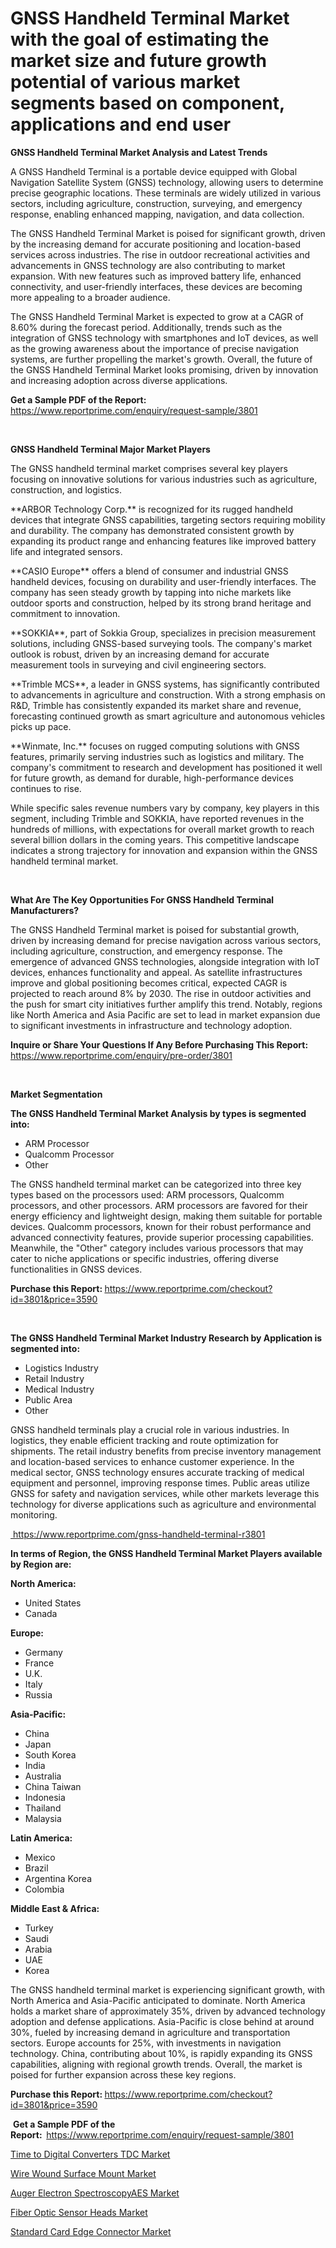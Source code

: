 <p><h1>GNSS Handheld Terminal Market with the goal of estimating the market size and future growth potential of various market segments based on component, applications and end user</h1></p><p><strong>GNSS Handheld Terminal Market Analysis and Latest Trends</strong></p>
<p><p>A GNSS Handheld Terminal is a portable device equipped with Global Navigation Satellite System (GNSS) technology, allowing users to determine precise geographic locations. These terminals are widely utilized in various sectors, including agriculture, construction, surveying, and emergency response, enabling enhanced mapping, navigation, and data collection. </p><p>The GNSS Handheld Terminal Market is poised for significant growth, driven by the increasing demand for accurate positioning and location-based services across industries. The rise in outdoor recreational activities and advancements in GNSS technology are also contributing to market expansion. With new features such as improved battery life, enhanced connectivity, and user-friendly interfaces, these devices are becoming more appealing to a broader audience.</p><p>The GNSS Handheld Terminal Market is expected to grow at a CAGR of 8.60% during the forecast period. Additionally, trends such as the integration of GNSS technology with smartphones and IoT devices, as well as the growing awareness about the importance of precise navigation systems, are further propelling the market's growth. Overall, the future of the GNSS Handheld Terminal Market looks promising, driven by innovation and increasing adoption across diverse applications.</p></p>
<p><strong>Get a Sample PDF of the Report:&nbsp;</strong> <a href="https://www.reportprime.com/enquiry/request-sample/3801?utm_campaign=2114&utm_medium=2&utm_source=Github&utm_content=ia&utm_term=18032025&utm_id=gnss-handheld-terminal">https://www.reportprime.com/enquiry/request-sample/3801</a></p>
<p>&nbsp;</p>
<p><strong>GNSS Handheld Terminal Major Market Players</strong></p>
<p><p>The GNSS handheld terminal market comprises several key players focusing on innovative solutions for various industries such as agriculture, construction, and logistics. </p><p>**ARBOR Technology Corp.** is recognized for its rugged handheld devices that integrate GNSS capabilities, targeting sectors requiring mobility and durability. The company has demonstrated consistent growth by expanding its product range and enhancing features like improved battery life and integrated sensors.</p><p>**CASIO Europe** offers a blend of consumer and industrial GNSS handheld devices, focusing on durability and user-friendly interfaces. The company has seen steady growth by tapping into niche markets like outdoor sports and construction, helped by its strong brand heritage and commitment to innovation.</p><p>**SOKKIA**, part of Sokkia Group, specializes in precision measurement solutions, including GNSS-based surveying tools. The company's market outlook is robust, driven by an increasing demand for accurate measurement tools in surveying and civil engineering sectors.</p><p>**Trimble MCS**, a leader in GNSS systems, has significantly contributed to advancements in agriculture and construction. With a strong emphasis on R&D, Trimble has consistently expanded its market share and revenue, forecasting continued growth as smart agriculture and autonomous vehicles picks up pace.</p><p>**Winmate, Inc.** focuses on rugged computing solutions with GNSS features, primarily serving industries such as logistics and military. The company's commitment to research and development has positioned it well for future growth, as demand for durable, high-performance devices continues to rise.</p><p>While specific sales revenue numbers vary by company, key players in this segment, including Trimble and SOKKIA, have reported revenues in the hundreds of millions, with expectations for overall market growth to reach several billion dollars in the coming years. This competitive landscape indicates a strong trajectory for innovation and expansion within the GNSS handheld terminal market.</p></p>
<p>&nbsp;</p>
<p><strong>What Are The Key Opportunities For GNSS Handheld Terminal Manufacturers?</strong></p>
<p><p>The GNSS Handheld Terminal market is poised for substantial growth, driven by increasing demand for precise navigation across various sectors, including agriculture, construction, and emergency response. The emergence of advanced GNSS technologies, alongside integration with IoT devices, enhances functionality and appeal. As satellite infrastructures improve and global positioning becomes critical, expected CAGR is projected to reach around 8% by 2030. The rise in outdoor activities and the push for smart city initiatives further amplify this trend. Notably, regions like North America and Asia Pacific are set to lead in market expansion due to significant investments in infrastructure and technology adoption.</p></p>
<p><strong>Inquire or Share Your Questions If Any Before Purchasing This Report:</strong> <a href="https://www.reportprime.com/enquiry/pre-order/3801?utm_campaign=2114&utm_medium=2&utm_source=Github&utm_content=ia&utm_term=18032025&utm_id=gnss-handheld-terminal">https://www.reportprime.com/enquiry/pre-order/3801</a></p>
<p>&nbsp;</p>
<p><strong>Market Segmentation</strong></p>
<p><strong>The GNSS Handheld Terminal Market Analysis by types is segmented into:</strong></p>
<p><ul><li>ARM Processor</li><li>Qualcomm Processor</li><li>Other</li></ul></p>
<p><p>The GNSS handheld terminal market can be categorized into three key types based on the processors used: ARM processors, Qualcomm processors, and other processors. ARM processors are favored for their energy efficiency and lightweight design, making them suitable for portable devices. Qualcomm processors, known for their robust performance and advanced connectivity features, provide superior processing capabilities. Meanwhile, the "Other" category includes various processors that may cater to niche applications or specific industries, offering diverse functionalities in GNSS devices.</p></p>
<p><strong>Purchase this Report:&nbsp;</strong><a href="https://www.reportprime.com/checkout?id=3801&price=3590&utm_campaign=2114&utm_medium=2&utm_source=Github&utm_content=ia&utm_term=18032025&utm_id=gnss-handheld-terminal">https://www.reportprime.com/checkout?id=3801&price=3590</a></p>
<p>&nbsp;</p>
<p><strong>The GNSS Handheld Terminal Market Industry Research by Application is segmented into:</strong></p>
<p><ul><li>Logistics Industry</li><li>Retail Industry</li><li>Medical Industry</li><li>Public Area</li><li>Other</li></ul></p>
<p><p>GNSS handheld terminals play a crucial role in various industries. In logistics, they enable efficient tracking and route optimization for shipments. The retail industry benefits from precise inventory management and location-based services to enhance customer experience. In the medical sector, GNSS technology ensures accurate tracking of medical equipment and personnel, improving response times. Public areas utilize GNSS for safety and navigation services, while other markets leverage this technology for diverse applications such as agriculture and environmental monitoring.</p></p>
<p><a href="https://www.reportprime.com/gnss-handheld-terminal-r3801?utm_campaign=2114&utm_medium=2&utm_source=Github&utm_content=ia&utm_term=18032025&utm_id=gnss-handheld-terminal">&nbsp;https://www.reportprime.com/gnss-handheld-terminal-r3801</a></p>
<p><strong>In terms of Region, the GNSS Handheld Terminal Market Players available by Region are:</strong></p>
<p>
    <p> <strong> North America: </strong>
        <ul>
            <li>United States</li>
            <li>Canada</li>
        </ul>
        </p> 
    <p> <strong> Europe: </strong>
        <ul>
            <li>Germany</li>
            <li>France</li>
            <li>U.K.</li>
            <li>Italy</li>
            <li>Russia</li>
        </ul>
        </p> 
    <p> <strong> Asia-Pacific: </strong>
        <ul>
            <li>China</li>
            <li>Japan</li>
            <li>South Korea</li>
            <li>India</li>
            <li>Australia</li>
            <li>China Taiwan</li>
            <li>Indonesia</li>
            <li>Thailand</li>
            <li>Malaysia</li>
        </ul>
        </p> 
    <p> <strong> Latin America: </strong>
        <ul>
            <li>Mexico</li>
            <li>Brazil</li>
            <li>Argentina Korea</li>
            <li>Colombia</li>
        </ul>
        </p> 
    <p> <strong> Middle East & Africa: </strong>
        <ul>
            <li>Turkey</li>
            <li>Saudi</li>
            <li>Arabia</li>
            <li>UAE</li>
            <li>Korea</li>
        </ul>
    </p>
    </p>
<p><p>The GNSS handheld terminal market is experiencing significant growth, with North America and Asia-Pacific anticipated to dominate. North America holds a market share of approximately 35%, driven by advanced technology adoption and defense applications. Asia-Pacific is close behind at around 30%, fueled by increasing demand in agriculture and transportation sectors. Europe accounts for 25%, with investments in navigation technology. China, contributing about 10%, is rapidly expanding its GNSS capabilities, aligning with regional growth trends. Overall, the market is poised for further expansion across these key regions.</p></p>
<p><strong>Purchase this Report: </strong><a href="https://www.reportprime.com/checkout?id=3801&price=3590&utm_campaign=2114&utm_medium=2&utm_source=Github&utm_content=ia&utm_term=18032025&utm_id=gnss-handheld-terminal">https://www.reportprime.com/checkout?id=3801&price=3590</a></p>
<p>&nbsp;<strong>Get a Sample PDF of the Report:&nbsp;&nbsp;</strong><a href="https://www.reportprime.com/enquiry/request-sample/3801?utm_campaign=2114&utm_medium=2&utm_source=Github&utm_content=ia&utm_term=18032025&utm_id=gnss-handheld-terminal">https://www.reportprime.com/enquiry/request-sample/3801</a></p>
<p><strong></strong></p>
<p><p><a href="https://github.com/buenayankobl/Market-Research-Report-List-1/blob/main/time-to-digital-converters-tdc-market.md?utm_campaign=2114&utm_medium=2&utm_source=Github&utm_content=ia&utm_term=18032025&utm_id=gnss-handheld-terminal">Time to Digital Converters TDC Market</a></p><p><a href="https://github.com/mcveathuane2/Market-Research-Report-List-1/blob/main/wire-wound-surface-mount-market.md?utm_campaign=2114&utm_medium=2&utm_source=Github&utm_content=ia&utm_term=18032025&utm_id=gnss-handheld-terminal">Wire Wound Surface Mount Market</a></p><p><a href="https://github.com/omduthkevork/Market-Research-Report-List-1/blob/main/auger-electron-spectroscopyaes-market.md?utm_campaign=2114&utm_medium=2&utm_source=Github&utm_content=ia&utm_term=18032025&utm_id=gnss-handheld-terminal">Auger Electron SpectroscopyAES Market</a></p><p><a href="https://github.com/laingragle95/Market-Research-Report-List-1/blob/main/fiber-optic-sensor-heads-market.md?utm_campaign=2114&utm_medium=2&utm_source=Github&utm_content=ia&utm_term=18032025&utm_id=gnss-handheld-terminal">Fiber Optic Sensor Heads Market</a></p><p><a href="https://github.com/rakowpleetj1/Market-Research-Report-List-1/blob/main/standard-card-edge-connector-market.md?utm_campaign=2114&utm_medium=2&utm_source=Github&utm_content=ia&utm_term=18032025&utm_id=gnss-handheld-terminal">Standard Card Edge Connector Market</a></p></p>